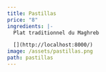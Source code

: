 ```yaml
---
title: Pastillas
price: "8"
ingredients: |-
  Plat traditionnel du Maghreb

  [](http://localhost:8000/)
image: /assets/pastillas.png
path: pastillas
---
```

